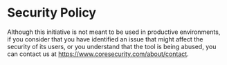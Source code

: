 Security Policy
===============

Although this initiative is not meant to be used in productive environments,
if you consider that you have identified an issue that might affect the
security of its users, or you understand that the tool is being abused,
you can contact us at https://www.coresecurity.com/about/contact.
